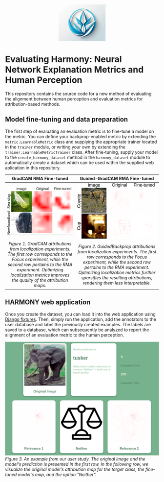 <p align="center">
<img src="images/harmony.png" alt="harmony logo" height="120px"/> 
<h1>Evaluating Harmony: Neural Network Explanation Metrics and Human Perception</h1>
</p>

This repository contains the source code for a new method of evaluating the alignment between human perception and evaluation metrics for attribution-based methods.

## Model fine-tuning and data preparation

The first step of evaluating an evaluation metric is to fine-tune a model on the metric.
You can define your backprop-enabled metric by extending the `metric.LearnableMetric` class and supplying the appropriate trainer located in the `trainer` module, or writing your own by extending the `trainer.LearnableMetricTrainer` class.
After fine-tuning, supply your model to the `create_harmony_dataset` method in the `harmony_dataset` module to automatically create a dataset which can be used within the supplied web aplication in this repository.

GradCAM RMA Fine-tuned             |  Guided-GradCAM RMA Fine-tuned
:-------------------------:|:-------------------------:
![alt text](images/image-1.png)  |  ![alt text](images/image.png)
*Figure 1. GradCAM attributions from localization experiments. The first row corresponds to the Focus experiment, while the second row pertains to the RMA experiment. Optimizing localization metrics improves the quality of the attribution maps.* | *Figure 2. GuidedBackprop attributions from localization experiments. The first row corresponds to the Focus experiment, while the second row pertains to the RMA experiment. Optimizing localization metrics further sparsifies the resulting attributions, rendering them less interpretable.*

## HARMONY web application

Once you create the dataset, you can load it into the web application using [Django fixtures](https://docs.djangoproject.com/en/5.0/topics/db/fixtures/). Then, simply run the application, add the annotators to the user database and label the previously created examples. The labels are saved to a database, which can subsequently be analyzed to report the alignment of an evaluation metric to the human perception.

![alt text](images/harmony_app_interface.png)
*Figure 3. An example from our user study. The original image and the model's prediction is presented in the first row. In the following row, we visualize the original model's attribution map for the target class, the fine-tuned model's map, and the option "Neither".*
